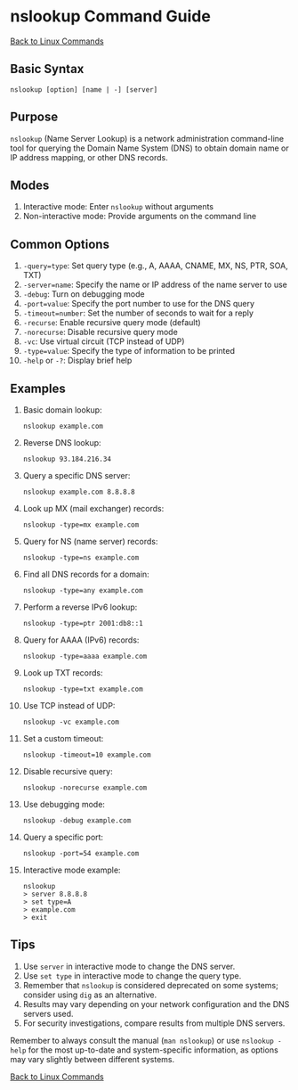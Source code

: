 # nslookup Command Guide

[Back to Linux Commands](../readme.md)

## Basic Syntax

```
nslookup [option] [name | -] [server]
```

## Purpose

`nslookup` (Name Server Lookup) is a network administration command-line tool for querying the Domain Name System (DNS) to obtain domain name or IP address mapping, or other DNS records.

## Modes

1. Interactive mode: Enter `nslookup` without arguments
2. Non-interactive mode: Provide arguments on the command line

## Common Options

1. `-query=type`: Set query type (e.g., A, AAAA, CNAME, MX, NS, PTR, SOA, TXT)
2. `-server=name`: Specify the name or IP address of the name server to use
3. `-debug`: Turn on debugging mode
4. `-port=value`: Specify the port number to use for the DNS query
5. `-timeout=number`: Set the number of seconds to wait for a reply
6. `-recurse`: Enable recursive query mode (default)
7. `-norecurse`: Disable recursive query mode
8. `-vc`: Use virtual circuit (TCP instead of UDP)
9. `-type=value`: Specify the type of information to be printed
10. `-help` or `-?`: Display brief help

## Examples

1. Basic domain lookup:
   ```
   nslookup example.com
   ```

2. Reverse DNS lookup:
   ```
   nslookup 93.184.216.34
   ```

3. Query a specific DNS server:
   ```
   nslookup example.com 8.8.8.8
   ```

4. Look up MX (mail exchanger) records:
   ```
   nslookup -type=mx example.com
   ```

5. Query for NS (name server) records:
   ```
   nslookup -type=ns example.com
   ```

6. Find all DNS records for a domain:
   ```
   nslookup -type=any example.com
   ```

7. Perform a reverse IPv6 lookup:
   ```
   nslookup -type=ptr 2001:db8::1
   ```

8. Query for AAAA (IPv6) records:
   ```
   nslookup -type=aaaa example.com
   ```

9. Look up TXT records:
   ```
   nslookup -type=txt example.com
   ```

10. Use TCP instead of UDP:
    ```
    nslookup -vc example.com
    ```

11. Set a custom timeout:
    ```
    nslookup -timeout=10 example.com
    ```

12. Disable recursive query:
    ```
    nslookup -norecurse example.com
    ```

13. Use debugging mode:
    ```
    nslookup -debug example.com
    ```

14. Query a specific port:
    ```
    nslookup -port=54 example.com
    ```

15. Interactive mode example:
    ```
    nslookup
    > server 8.8.8.8
    > set type=A
    > example.com
    > exit
    ```

## Tips

1. Use `server` in interactive mode to change the DNS server.
2. Use `set type` in interactive mode to change the query type.
3. Remember that `nslookup` is considered deprecated on some systems; consider using `dig` as an alternative.
4. Results may vary depending on your network configuration and the DNS servers used.
5. For security investigations, compare results from multiple DNS servers.

Remember to always consult the manual (`man nslookup`) or use `nslookup -help` for the most up-to-date and system-specific information, as options may vary slightly between different systems.

[Back to Linux Commands](../readme.md)
